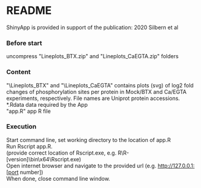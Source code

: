 # README

ShinyApp is provided in support of the publication:
2020 Silbern et al

### Before start
uncompress "Lineplots_BTX.zip" and "Lineplots_CaEGTA.zip" folders

### Content
"\Lineplots_BTX" and "\Lineplots_CaEGTA" contains plots (svg) of log2 fold changes of phosphorylation sites per protein in Mock/BTX and Ca/EGTA experiments, respectively. File names are Uniprot protein accessions.  
\*.Rdata data required by the App  
"app.R" app R file

### Execution
Start command line, set working directory to the location of app.R  
Run Rscript app.R.  
(provide correct location of Rscript.exe, e.g. R\R-[version]\bin\x64\Rscript.exe)  
Open internet browser and navigate to the provided url (e.g. http://127.0.0.1:[port number])  
When done, close command line window. 
